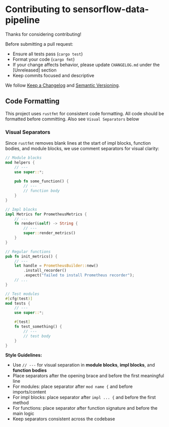 # Contributing to sensorflow-data-pipeline

Thanks for considering contributing!

Before submitting a pull request:

- Ensure all tests pass (`cargo test`)
- Format your code (`cargo fmt`)
- If your change affects behavior, please update `CHANGELOG.md` under the [Unreleased] section
- Keep commits focused and descriptive

We follow [Keep a Changelog](https://keepachangelog.com/en/1.0.0/) and
[Semantic Versioning](https://semver.org/).

## Code Formatting

This project uses `rustfmt` for consistent code formatting. All code should be formatted before committing.  Also see `Visual Separators` below

### Visual Separators

Since `rustfmt` removes blank lines at the start of impl blocks, function bodies, and module blocks, we use comment separators for visual clarity:

```rust
// Module blocks
mod helpers {
    // ---
    use super::*;
    
    pub fn some_function() {
        // ---
        // function body
    }
}

// Impl blocks
impl Metrics for PrometheusMetrics {
    // ---
    fn render(&self) -> String {
        // ---
        super::render_metrics()
    }
}

// Regular functions
pub fn init_metrics() {
    // ---
    let handle = PrometheusBuilder::new()
        .install_recorder()
        .expect("failed to install Prometheus recorder");
    // ...
}

// Test modules
#[cfg(test)]
mod tests {
    // ---
    use super::*;

    #[test]
    fn test_something() {
        // ---
        // test body
    }
}
```

**Style Guidelines:**
- Use `// ---` for visual separation in **module blocks**, **impl blocks**, and **function bodies**
- Place separators after the opening brace and before the first meaningful line
- For modules: place separator after `mod name {` and before imports/content
- For impl blocks: place separator after `impl ... {` and before the first method
- For functions: place separator after function signature and before the main logic
- Keep separators consistent across the codebase

